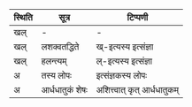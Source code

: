| स्थिति | सूत्र | टिप्पणी |
| ----- | ------- | ------ |
| खल् | - | - |
| खल् | लशक्वतद्धिते | ख्-इत्यस्य इत्संज्ञा |
| खल् | हलन्त्यम् | ल्-इत्यस्य इत्संज्ञा |
| अ | तस्य लोपः | इत्संज्ञकस्य लोपः |
| अ | आर्धधातुकं शेषः | अशित्त्वात् कृत् आर्धधातुकम् |

